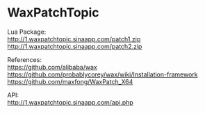 # WaxPatchTopic

Lua Package:<br>
http://1.waxpatchtopic.sinaapp.com/patch1.zip<br>
http://1.waxpatchtopic.sinaapp.com/patch2.zip<br>

References:<br>
https://github.com/alibaba/wax<br>
https://github.com/probablycorey/wax/wiki/Installation-framework<br>
https://github.com/maxfong/WaxPatch_X64<br>

API:<br>
http://1.waxpatchtopic.sinaapp.com/api.php


